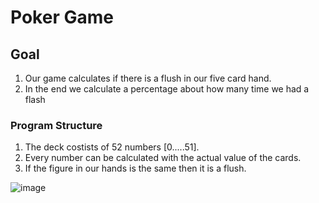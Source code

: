 # Poker Game 

## Goal 
1. Our game calculates if there is a flush in our five card hand.
1. In the end we calculate a percentage about how many time we had a flash

### Program Structure 

1. The deck costists of 52 numbers [0.....51].
1. Every number can be calculated with the actual value of the cards.
1. If the figure in our hands is the same then it is a flush.

![image](https://user-images.githubusercontent.com/39504405/95126928-df9fa000-075f-11eb-8405-36c0d01fb117.png)

